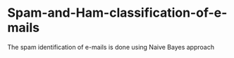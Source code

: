 # Spam-and-Ham-classification-of-e-mails
The spam identification of e-mails is done using Naive Bayes approach
